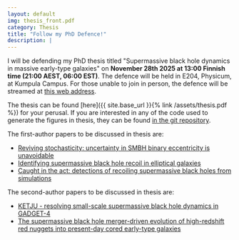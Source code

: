 ```yaml
---
layout: default
img: thesis_front.pdf
category: Thesis
title: "Follow my PhD Defence!"
description: |
---
```

I will be defending my PhD thesis titled "Supermassive black hole dynamics in massive early-type galaxies" on **November 28th 2025 at 13:00 Finnish time (21:00 AEST, 06:00 EST)**.
The defence will be held in E204, Physicum, at Kumpula Campus.
For those unable to join in person, the defence will be streamed at [this web address](https://video.helsinki.fi/unitube/live-stream.html?room=l41).

The thesis can be found [here]({{ site.base_url }}{% link /assets/thesis.pdf %}) for your perusal. 
If you are interested in any of the code used to generate the figures in thesis, they can be found [in the git repository](https://github.com/alex-rawlings/rawlings-phd-thesis).

The first-author papers to be discussed in thesis are:  
- [Reviving stochasticity: uncertainty in SMBH binary eccentricity is unavoidable](https://arxiv.org/pdf/2307.08756)  
- [Identifying supermassive black hole recoil in elliptical galaxies](https://arxiv.org/pdf/2410.13942)  
- [Caught in the act: detections of recoiling supermassive black holes from simulations](https://arxiv.org/pdf/2505.17183)  

The second-author papers to be discussed in thesis are:  
- [KETJU - resolving small-scale supermassive black hole dynamics in GADGET-4](https://arxiv.org/pdf/2306.04963)  
- [The supermassive black hole merger-driven evolution of high-redshift red nuggets into present-day cored early-type galaxies](https://arxiv.org/pdf/2407.18303)  